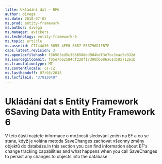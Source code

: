 ```yaml
---
title: Ukládání dat – EF6
author: divega
ms.date: 2018-07-05
ms.prod: entity-framework
ms.author: divega
ms.manager: avickers
ms.technology: entity-framework-6
ms.topic: article
ms.assetid: C7744A30-8655-4EF8-8657-F5B796D1EB7E
caps.latest.revision: 3
ms.openlocfilehash: f8b503ed5c365658ded9d4bdf3e7bc3eac5e332d
ms.sourcegitcommit: f05e7b62584cf228f17390bb086a61d505712e1b
ms.translationtype: MT
ms.contentlocale: cs-CZ
ms.lasthandoff: 07/08/2018
ms.locfileid: "37913048"
---
```

# <a name="saving-data-with-entity-framework-6"></a><span data-ttu-id="7c7b0-102">Ukládání dat s Entity Framework 6</span><span class="sxs-lookup"><span data-stu-id="7c7b0-102">Saving Data with Entity Framework 6</span></span>

<span data-ttu-id="7c7b0-103">V této části najdete informace o možnosti sledování změn na EF a co se stane, když je volána metoda SaveChanges zachovat všechny změny objektů do databáze.</span><span class="sxs-lookup"><span data-stu-id="7c7b0-103">In this section you can find information about EF's change tracking capabilities and what happens when you call SaveChanges to persist any changes to objects into the database.</span></span>
